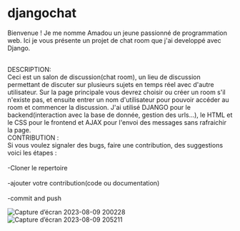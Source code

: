 # djangochat
Bienvenue ! Je me nomme Amadou un jeune passionné de programmation web. Ici je vous présente un projet de chat room que j'ai developpé avec 
Django.

<br>DESCRIPTION:<br>
 Ceci est un salon de discussion(chat room), un lieu de discussion permettant de discuter sur plusieurs sujets en temps réel avec 
 d'autre utilisateur. Sur la page principale vous devrez choisir ou créer un room s'il n'existe pas, et ensuite entrer un nom 
 d'utilisateur pour pouvoir accéder au room et commencer la discussion. J'ai utilisé DJANGO pour le backend(interaction avec la 
 base de donnée, gestion des urls...), le HTML et le CSS pour le frontend et AJAX pour l'envoi 
 des messages sans rafraichir la page.
<br>CONTRIBUTION :   
  Si vous voulez signaler des bugs, faire une contribution, des suggestions voici les étapes :<br><br>
    -Cloner le repertoire<br><br>
    -ajouter votre contribution(code ou documentation)<br><br>
    -commit and push


![Capture d’écran 2023-08-09 200228](https://github.com/Bertheam/djangochat/assets/140287487/c1be5450-82c6-401e-857a-28469573223f)
![Capture d’écran 2023-08-09 205211](https://github.com/Bertheam/djangochat/assets/140287487/5ca0f750-1cf6-48f9-835a-e26c43663506)

